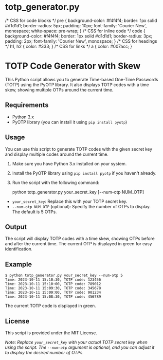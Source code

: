 # totp_generator.py
/\* CSS for code blocks \*/ pre { background-color: #f4f4f4; border: 1px solid #d1d1d1; border-radius: 5px; padding: 10px; font-family: 'Courier New', monospace; white-space: pre-wrap; } /\* CSS for inline code \*/ code { background-color: #f4f4f4; border: 1px solid #d1d1d1; border-radius: 3px; padding: 2px; font-family: 'Courier New', monospace; } /\* CSS for headings \*/ h1, h2 { color: #333; } /\* CSS for links \*/ a { color: #007acc; }

TOTP Code Generator with Skew
=============================

This Python script allows you to generate Time-based One-Time Passwords (TOTP) using the PyOTP library. It also displays TOTP codes with a time skew, showing multiple OTPs around the current time.

Requirements
------------

*   Python 3.x
*   PyOTP library (you can install it using `pip install pyotp`)

Usage
-----

You can use this script to generate TOTP codes with the given secret key and display multiple codes around the current time.

1.  Make sure you have Python 3.x installed on your system.
2.  Install the PyOTP library using `pip install pyotp` if you haven't already.
3.  Run the script with the following command:

    python totp_generator.py your_secret_key [--num-otp NUM_OTP]

*   `your_secret_key`: Replace this with your TOTP secret key.
*   `--num-otp NUM_OTP` (optional): Specify the number of OTPs to display. The default is 5 OTPs.

Output
------

The script will display TOTP codes with a time skew, showing OTPs before and after the current time. The current OTP is displayed in green for easy identification.

Example
-------

    $ python totp_generator.py your_secret_key --num-otp 5
    Time: 2023-10-11 15:10:30, TOTP code: 123456
    Time: 2023-10-11 15:10:00, TOTP code: 789012
    Time: 2023-10-11 15:09:30, TOTP code: 345678
    Time: 2023-10-11 15:09:00, TOTP code: 901234
    Time: 2023-10-11 15:08:30, TOTP code: 456789

The current TOTP code is displayed in green.

License
-------

This script is provided under the MIT License.

_Note: Replace `your_secret_key` with your actual TOTP secret key when using the script. The `--num-otp` argument is optional, and you can adjust it to display the desired number of OTPs._
